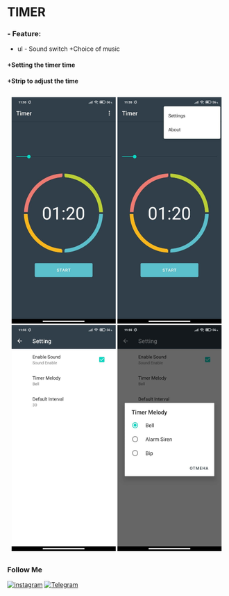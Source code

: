 # TIMER

### - Feature:
+ ul - Sound switch
+Choice of music
#### +Setting the timer time
#### +Strip to adjust the time



##
<p align="center">
  <img src="https://github.com/weeidl/Timer/blob/master/ImageReadme/Timer_1.jpg" width="240" title="weeidl">
  <img src="https://github.com/weeidl/Timer/blob/master/ImageReadme/Timer_2.jpg" width="240" title="weeidl">
  <img src="https://github.com/weeidl/Timer/blob/master/ImageReadme/Timer_3.jpg" width="240" title="weeidl">
  <img src="https://github.com/weeidl/Timer/blob/master/ImageReadme/Timer_4.jpg" width="240" title="weeidl">
</p>

##

### Follow Me
[![instagram](https://img.shields.io/badge/-instagram-05151e?style=for-the-badge&logo=instagram)](https://www.instagram.com/weeidl/)
[![Telegram](https://img.shields.io/badge/-Telegram-05151e?style=for-the-badge&logo=Telegram)](https://t.me/weeidl)

